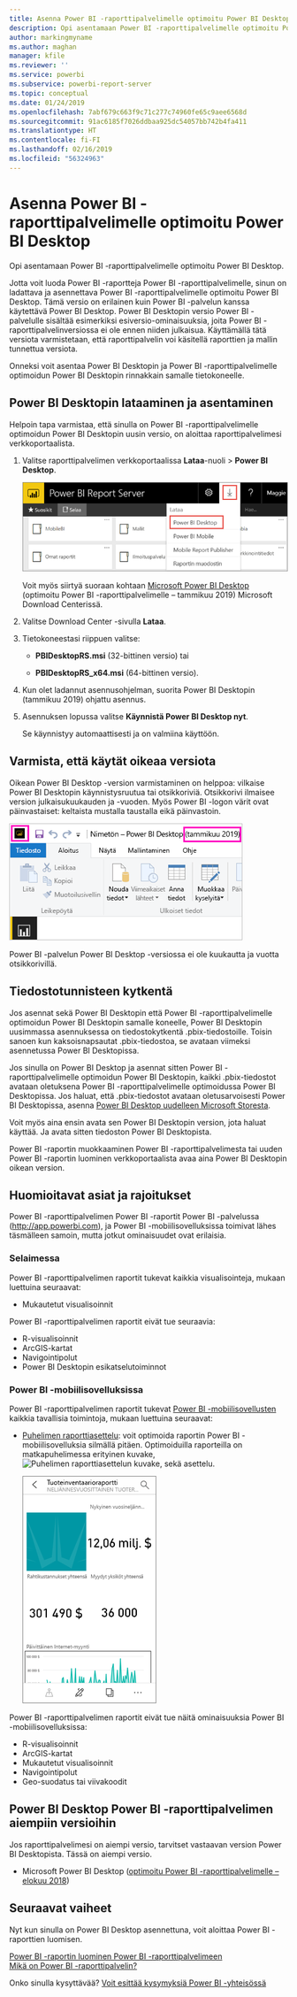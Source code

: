 ```yaml
---
title: Asenna Power BI -raporttipalvelimelle optimoitu Power BI Desktop
description: Opi asentamaan Power BI -raporttipalvelimelle optimoitu Power BI Desktop
author: markingmyname
ms.author: maghan
manager: kfile
ms.reviewer: ''
ms.service: powerbi
ms.subservice: powerbi-report-server
ms.topic: conceptual
ms.date: 01/24/2019
ms.openlocfilehash: 7abf679c663f9c71c277c74960fe65c9aee6568d
ms.sourcegitcommit: 91ac6185f7026ddbaa925dc54057bb742b4fa411
ms.translationtype: HT
ms.contentlocale: fi-FI
ms.lasthandoff: 02/16/2019
ms.locfileid: "56324963"
---
```

# <a name="install-power-bi-desktop-optimized-for-power-bi-report-server"></a>Asenna Power BI -raporttipalvelimelle optimoitu Power BI Desktop

Opi asentamaan Power BI -raporttipalvelimelle optimoitu Power BI Desktop.

Jotta voit luoda Power BI -raportteja Power BI -raporttipalvelimelle, sinun on ladattava ja asennettava Power BI -raporttipalvelimelle optimoitu Power BI Desktop. Tämä versio on erilainen kuin Power BI -palvelun kanssa käytettävä Power BI Desktop. Power BI Desktopin versio Power BI -palvelulle sisältää esimerkiksi esiversio-ominaisuuksia, joita Power BI -raporttipalvelinversiossa ei ole ennen niiden julkaisua. Käyttämällä tätä versiota varmistetaan, että raporttipalvelin voi käsitellä raporttien ja mallin tunnettua versiota. 

Onneksi voit asentaa Power BI Desktopin ja Power BI -raporttipalvelimelle optimoidun Power BI Desktopin rinnakkain samalle tietokoneelle.

## <a name="download-and-install-power-bi-desktop"></a>Power BI Desktopin lataaminen ja asentaminen

Helpoin tapa varmistaa, että sinulla on Power BI -raporttipalvelimelle optimoidun Power BI Desktopin uusin versio, on aloittaa raporttipalvelimesi verkkoportaalista.

1. Valitse raporttipalvelimen verkkoportaalissa **Lataa**-nuoli > **Power BI Desktop**.

    ![Lataa Power BI Desktop verkkoportaalista](media/install-powerbi-desktop/report-server-download-web-portal.png)

    Voit myös siirtyä suoraan kohtaan [Microsoft Power BI Desktop](https://go.microsoft.com/fwlink/?linkid=2055039) (optimoitu Power BI -raporttipalvelimelle – tammikuu 2019) Microsoft Download Centerissä.

2. Valitse Download Center -sivulla **Lataa**.

3. Tietokoneestasi riippuen valitse: 

    - **PBIDesktopRS.msi** (32-bittinen versio) tai

    - **PBIDesktopRS_x64.msi** (64-bittinen versio).

1. Kun olet ladannut asennusohjelman, suorita Power BI Desktopin (tammikuu 2019) ohjattu asennus.

2. Asennuksen lopussa valitse **Käynnistä Power BI Desktop nyt**.

    Se käynnistyy automaattisesti ja on valmiina käyttöön.

## <a name="verify-youre-using-the-correct-version"></a>Varmista, että käytät oikeaa versiota
Oikean Power BI Desktop -version varmistaminen on helppoa: vilkaise Power BI Desktopin käynnistysruutua tai otsikkoriviä. Otsikkorivi ilmaisee version julkaisukuukauden ja -vuoden. Myös Power BI -logon värit ovat päinvastaiset: keltaista mustalla taustalla eikä päinvastoin.

![Power BI -raporttipalvelimelle optimoidun Power BI Desktopin otsikkorivi](media/install-powerbi-desktop/power-bi-report-server-desktop-jan-2019.png)

Power BI -palvelun Power BI Desktop -versiossa ei ole kuukautta ja vuotta otsikkorivillä.

## <a name="file-extension-association"></a>Tiedostotunnisteen kytkentä
Jos asennat sekä Power BI Desktopin että Power BI -raporttipalvelimelle optimoidun Power BI Desktopin samalle koneelle, Power BI Desktopin uusimmassa asennuksessa on tiedostokytkentä .pbix-tiedostoille. Toisin sanoen kun kaksoisnapsautat .pbix-tiedostoa, se avataan viimeksi asennetussa Power BI Desktopissa.

Jos sinulla on Power BI Desktop ja asennat sitten Power BI -raporttipalvelimelle optimoidun Power BI Desktopin, kaikki .pbix-tiedostot avataan oletuksena Power BI -raporttipalvelimelle optimoidussa Power BI Desktopissa. Jos haluat, että .pbix-tiedostot avataan oletusarvoisesti Power BI Desktopissa, asenna [Power BI Desktop uudelleen Microsoft Storesta](http://aka.ms/pbidesktopstore).

Voit myös aina ensin avata sen Power BI Desktopin version, jota haluat käyttää. Ja avata sitten tiedoston Power BI Desktopista.

Power BI -raportin muokkaaminen Power BI -raporttipalvelimesta tai uuden Power BI -raportin luominen verkkoportaalista avaa aina Power BI Desktopin oikean version.

## <a name="considerations-and-limitations"></a>Huomioitavat asiat ja rajoitukset

Power BI -raporttipalvelimen Power BI -raportit Power BI -palvelussa (http://app.powerbi.com), ja Power BI -mobiilisovelluksissa toimivat lähes täsmälleen samoin, mutta jotkut ominaisuudet ovat erilaisia.

### <a name="in-a-browser"></a>Selaimessa

Power BI -raporttipalvelimen raportit tukevat kaikkia visualisointeja, mukaan luettuina seuraavat:

* Mukautetut visualisoinnit

Power BI -raporttipalvelimen raportit eivät tue seuraavia:

* R-visualisoinnit
* ArcGIS-kartat
* Navigointipolut
* Power BI Desktopin esikatselutoiminnot

### <a name="in-the-power-bi-mobile-apps"></a>Power BI -mobiilisovelluksissa

Power BI -raporttipalvelimen raportit tukevat [Power BI -mobiilisovellusten](../consumer/mobile/mobile-apps-for-mobile-devices.md) kaikkia tavallisia toimintoja, mukaan luettuina seuraavat:

* [Puhelimen raporttiasettelu](../desktop-create-phone-report.md): voit optimoida raportin Power BI -mobiilisovelluksia silmällä pitäen. Optimoiduilla raporteilla on matkapuhelimessa erityinen kuvake, ![Puhelimen raporttiasettelun kuvake](media/install-powerbi-desktop/power-bi-rs-mobile-optimized-icon.png), sekä asettelu.
  
    ![Puhelimille optimoitu raportti](media/install-powerbi-desktop/power-bi-rs-mobile-optimized-report.png)

Power BI -raporttipalvelimen raportit eivät tue näitä ominaisuuksia Power BI -mobiilisovelluksissa:

* R-visualisoinnit
* ArcGIS-kartat
* Mukautetut visualisoinnit
* Navigointipolut
* Geo-suodatus tai viivakoodit

## <a name="power-bi-desktop-for-earlier-versions-of-power-bi-report-server"></a>Power BI Desktop Power BI -raporttipalvelimen aiempiin versioihin

Jos raporttipalvelimesi on aiempi versio, tarvitset vastaavan version Power BI Desktopista. Tässä on aiempi versio.

- Microsoft Power BI Desktop ([optimoitu Power BI -raporttipalvelimelle – elokuu 2018](https://www.microsoft.com/download/details.aspx?id=57271))

## <a name="next-steps"></a>Seuraavat vaiheet

Nyt kun sinulla on Power BI Desktop asennettuna, voit aloittaa Power BI -raporttien luomisen.

[Power BI -raportin luominen Power BI -raporttipalvelimeen](quickstart-create-powerbi-report.md)  
[Mikä on Power BI -raporttipalvelin?](get-started.md)

Onko sinulla kysyttävää? [Voit esittää kysymyksiä Power BI -yhteisössä](https://community.powerbi.com/)
